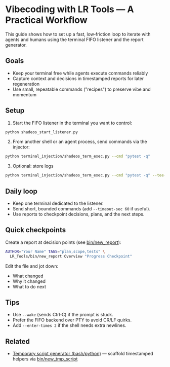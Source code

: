 # Vibecoding with LR Tools — A Practical Workflow

This guide shows how to set up a fast, low‑friction loop to iterate with agents and humans using the terminal FIFO listener and the report generator.

## Goals
- Keep your terminal free while agents execute commands reliably
- Capture context and decisions in timestamped reports for later regeneration
- Use small, repeatable commands ("recipes") to preserve vibe and momentum

## Setup
1) Start the FIFO listener in the terminal you want to control:
```bash
python shadeos_start_listener.py
```
2) From another shell or an agent process, send commands via the injector:
```bash
python terminal_injection/shadeos_term_exec.py --cmd "pytest -q"
```
3) Optional: store logs
```bash
python terminal_injection/shadeos_term_exec.py --cmd "pytest -q" --tee-log /tmp/session.log
```

## Daily loop
- Keep one terminal dedicated to the listener.
- Send short, bounded commands (add `--timeout-sec 60` if useful).
- Use reports to checkpoint decisions, plans, and the next steps.

## Quick checkpoints
Create a report at decision points (see [bin/new_report](../bin/new_report)):
```bash
AUTHOR="Your Name" TAGS="plan,scope,tests" \
  LR_Tools/bin/new_report Overview "Progress Checkpoint"
```
Edit the file and jot down:
- What changed
- Why it changed
- What to do next

## Tips
- Use `--wake` (sends Ctrl‑C) if the prompt is stuck.
- Prefer the FIFO backend over PTY to avoid CR/LF quirks.
- Add `--enter-times 2` if the shell needs extra newlines.

## Related
- [Temporary script generator (bash/python)](./04_tmp_script_generator.md) — scaffold timestamped helpers via [bin/new_tmp_script](../bin/new_tmp_script)
